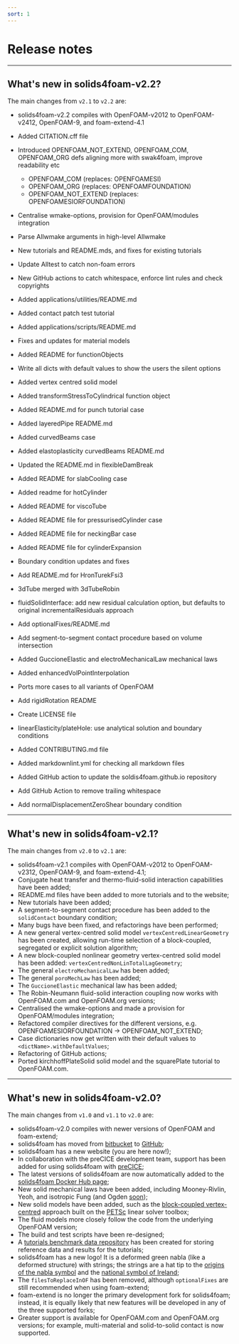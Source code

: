 ```yaml
---
sort: 1
---
```


# Release notes

---

## What's new in solids4foam-v2.2?

The main changes from `v2.1` to `v2.2` are:

- solids4foam-v2.2 compiles with OpenFOAM-v2012 to OpenFOAM-v2412, OpenFOAM-9,
  and foam-extend-4.1

- Added CITATION.cff file

- Introduced OPENFOAM_NOT_EXTEND, OPENFOAM_COM, OPENFOAM_ORG defs aligning more
  with swak4foam, improve readability etc
  - OPENFOAM_COM         (replaces: OPENFOAMESI)
  - OPENFOAM_ORG         (replaces: OPENFOAMFOUNDATION)
  - OPENFOAM_NOT_EXTEND  (replaces: OPENFOAMESIORFOUNDATION)

- Centralise wmake-options, provision for OpenFOAM/modules integration

- Parse Allwmake arguments in high-level Allwmake

- New tutorials and README.mds, and fixes for existing tutorials

- Update Alltest to catch non-foam errors

- New GitHub actions to catch whitespace, enforce lint rules and check
  copyrights

- Added applications/utilities/README.md

- Added contact patch test tutorial

- Added applications/scripts/README.md

- Fixes and updates for material models

- Added README for functionObjects

- Write all dicts with default values to show the users the silent options

- Added vertex centred solid model

- Added transformStressToCylindrical function object

- Added README.md for punch tutorial case

- Added layeredPipe README.md

- Added curvedBeams case

- Added elastoplasticity curvedBeams README.md

- Updated the README.md in flexibleDamBreak

- Added README for slabCooling case

- Added readme for hotCylinder

- Added README for viscoTube

- Added README file for pressurisedCylinder case

- Added README file for neckingBar case

- Added README file for cylinderExpansion

- Boundary condition updates and fixes

- Add README.md for HronTurekFsi3

- 3dTube merged with 3dTubeRobin

- fluidSolidInterface: add new residual calculation option, but defaults to
  original incrementalResiduals approach

- Add optionalFixes/README.md

- Add segment-to-segment contact procedure based on volume intersection

- Added GuccioneElastic and electroMechanicalLaw mechanical laws

- Added enhancedVolPointInterpolation

- Ports more cases to all variants of OpenFOAM

- Add rigidRotation README

- Create LICENSE file

- linearElasticity/plateHole: use analytical solution and boundary conditions

- Added CONTRIBUTING.md file

- Added markdownlint.yml for checking all markdown files

- Added GitHub action to update the soldis4foam.github.io repository

- Add GitHub Action to remove trailing whitespace

- Add normalDisplacementZeroShear boundary condition

---

## What's new in solids4foam-v2.1?

The main changes from `v2.0` to `v2.1` are:

- solids4foam-v2.1 compiles with OpenFOAM-v2012 to OpenFOAM-v2312, OpenFOAM-9,
  and foam-extend-4.1;
- Conjugate heat transfer and thermo-fluid-solid interaction capabilities have
  been added;
- README.md files have been added to more tutorials and to the website;
- New tutorials have been added;
- A segment-to-segment contact procedure has been added to the `solidContact`
  boundary condition;
- Many bugs have been fixed, and refactorings have been performed;
- A new general vertex-centred solid model `vertexCentredLinearGeometry` has
  been created, allowing run-time selection of a block-coupled, segregated or
  explicit solution algorithm;
- A new block-coupled nonlinear geometry vertex-centred solid model has been
  added: `vertexCentredNonLinTotalLagGeometry`;
- The general `electroMechanicalLaw` has been added;
- The general `poroMechLaw` has been added;
- The `GuccioneElastic` mechanical law has been added;
- The Robin-Neumann fluid-solid interaction coupling now works with OpenFOAM.com
  and OpenFOAM.org versions;
- Centralised the wmake-options and made a provision for OpenFOAM/modules
  integration;
- Refactored compiler directives for the different versions, e.g.
  OPENFOAMESIORFOUNDATION -> OPENFOAM_NOT_EXTEND;
- Case dictionaries now get written with their default values to
  `<dictName>.withDefaultValues`;
- Refactoring of GitHub actions;
- Ported kirchhoffPlateSolid solid model and the squarePlate tutorial to
  OpenFOAM.com.

---

## What's new in solids4foam-v2.0?

The main changes from `v1.0` and `v1.1` to `v2.0` are:

- solids4foam-v2.0 compiles with newer versions of OpenFOAM and foam-extend;
- solids4foam has moved from
  [bitbucket](https://bitbucket.org/philip_cardiff/solids4foam-release/src/master/)
  to [GitHub](https://github.com/solids4foam/solids4foam);
- solids4foam has a new website (you are here now!);
- In collaboration with the preCICE development team, support has been added for
  using solids4foam with [preCICE](https://precice.org);
- The latest versions of solids4foam are now automatically added to the
  [solids4foam Docker Hub page](https://hub.docker.com/u/solids4foam);
- New solid mechanical laws have been added, including Mooney-Rivlin, Yeoh, and
  isotropic Fung (and Ogden
  [soon](https://github.com/solids4foam/solids4foam/issues/22));
- New solid models have been added, such as the
  [block-coupled vertex-centred](https://github.com/solids4foam/solids4foam/tree/nextRelease/src/solids4FoamModels/solidModels/vertexCentredLinGeomSolid)
  approach built on the [PETSc](https://petsc.org/release/) linear solver
  toolbox;
- The fluid models more closely follow the code from the underlying OpenFOAM
  version;
- The build and test scripts have been re-designed;
- A
  [tutorials benchmark data repository](https://github.com/solids4foam/solids4foam-tutorials-benchmark-data)
  has been created for storing reference data and results for the tutorials;
- solids4foam has a new logo! It is a deformed green nabla (like a deformed
  structure) with strings; the strings are a hat tip to the
  [origins of the nabla symbol](https://en.wikipedia.org/wiki/Nabla_symbol) and
  the
  [national symbol of Ireland](https://www.askaboutireland.ie/reading-room/life-society/life-society-in-ireland/overview-life-and-society/irelands-emblem/);
- The `filesToReplaceInOF` has been removed, although `optionalFixes` are still
  recommended when using foam-extend;
- foam-extend is no longer the primary development fork for solids4foam;
  instead, it is equally likely that new features will be developed in any of
  the three supported forks;
- Greater support is available for OpenFOAM.com and OpenFOAM.org versions; for
  example, multi-material and solid-to-solid contact is now supported.
